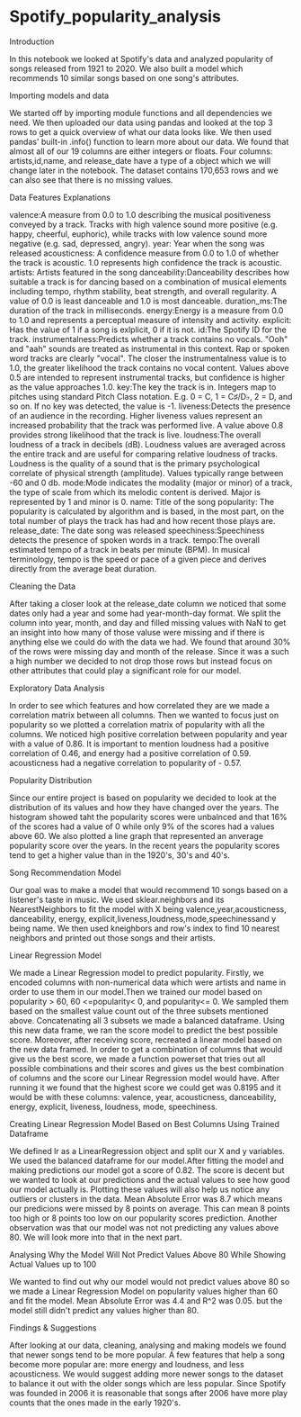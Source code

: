 # Spotify_popularity_analysis

Introduction

In this notebook we looked at Spotify's data and analyzed popularity of songs released from 1921 to 2020. We also built a model which recommends 10 similar songs based on one song's attributes.

Importing models and data

We started off by importing module functions and all dependencies we need. We then uploaded our data using pandas and looked at the top 3 rows to get a quick overview of what our data looks like. We then used pandas' built-in .info() function to learn more about our data. We found that almost all of our 19 columns are either integers or floats. Four columns: artists,id,name, and release_date have a type of a object which we will change later in the notebook. The dataset contains 170,653 rows and we can also see that there is no missing values.

Data Features Explanations

valence:A measure from 0.0 to 1.0 describing the musical positiveness conveyed by a track. Tracks with high valence sound more positive (e.g. happy, cheerful, euphoric), while tracks with low valence sound more negative (e.g. sad, depressed, angry).
year: Year when the song was released
acousticness: A confidence measure from 0.0 to 1.0 of whether the track is acoustic. 1.0 represents high confidence the track is acoustic.
artists: Artists featured in the song
danceability:Danceability describes how suitable a track is for dancing based on a combination of musical elements including tempo, rhythm stability, beat strength, and overall regularity. A value of 0.0 is least danceable and 1.0 is most danceable.
duration_ms:The duration of the track in milliseconds.
energy:Energy is a measure from 0.0 to 1.0 and represents a perceptual measure of intensity and activity.
explicit: Has the value of 1 if a song is exlplicit, 0 if it is not.
id:The Spotify ID for the track.
instrumentalness:Predicts whether a track contains no vocals. "Ooh" and "aah" sounds are treated as instrumental in this context. Rap or spoken word tracks are clearly "vocal". The closer the instrumentalness value is to 1.0, the greater likelihood the track contains no vocal content. Values above 0.5 are intended to represent instrumental tracks, but confidence is higher as the value approaches 1.0.
key:The key the track is in. Integers map to pitches using standard Pitch Class notation. E.g. 0 = C, 1 = C♯/D♭, 2 = D, and so on. If no key was detected, the value is -1.
liveness:Detects the presence of an audience in the recording. Higher liveness values represent an increased probability that the track was performed live. A value above 0.8 provides strong likelihood that the track is live.
loudness:The overall loudness of a track in decibels (dB). Loudness values are averaged across the entire track and are useful for comparing relative loudness of tracks. Loudness is the quality of a sound that is the primary psychological correlate of physical strength (amplitude). Values typically range between -60 and 0 db.
mode:Mode indicates the modality (major or minor) of a track, the type of scale from which its melodic content is derived. Major is represented by 1 and minor is 0.
name: Title of the song popularity: The popularity is calculated by algorithm and is based, in the most part, on the total number of plays the track has had and how recent those plays are.
release_date: The date song was released
speechiness:Speechiness detects the presence of spoken words in a track.
tempo:The overall estimated tempo of a track in beats per minute (BPM). In musical terminology, tempo is the speed or pace of a given piece and derives directly from the average beat duration.

Cleaning the Data

After taking a closer look at the release_date column we noticed that some dates only had a year and some had year-month-day format. We split the column into year, month, and day and filled missing values with NaN to get an insight into how many of those valuse were missing and if there is anything else we could do with the data we had. We found that around 30% of the rows were missing day and month of the release. Since it was a such a high number we decided to not drop those rows but instead focus on other attributes that could play a significant role for our model.

Exploratory Data Analysis

In order to see which features and how correlated they are we made a correlation matrix between all columns. Then we wanted to focus just on popularity so we plotted a correlation matrix of popularity with all the columns. We noticed high positive correlation between popularity and year with a value of 0.86. It is important to mention loudness had a positive correlation of 0.46, and energy had a positive correlation of 0.59. acousticness had a negative correlation to popularity of - 0.57.

Popularity Distribution

Since our entire project is based on popularity we decided to look at the distribution of its values and how they have changed over the years. The histogram showed taht the popularity scores were unbalnced and that 16% of the scores had a value of 0 while only 9% of the scores had a values above 60. We also plotted a line graph that represented an anverage popularity score over the years. In the recent years the popularity scores tend to get a higher value than in the 1920's, 30's and 40's.

Song Recommendation Model

Our goal was to make a model that would recommend 10 songs based on a listener's taste in music. We used sklear.neighbors and its NearestNeighbors to fit the model with X being valence,year,acousticness, danceability, energy, explicit,liveness,loudness,mode,speechinessand y being name. We then used kneighbors and row's index to find 10 nearest neighbors and printed out those songs and their artists.

Linear Regression Model

We made a Linear Regression model to predict popularity.
Firstly, we encoded columns with non-numerical data which were artists and name in order to use them in our model.Then we trained our model based on popularity > 60, 60 <=popularity< 0, and popularity<= 0. We sampled them based on the smallest value count out of the three subsets mentioned above. Concatenating all 3 subsets we made a balanced dataframe. Using this new data frame, we ran the score model to predict the best possible score. Moreover, after receiving score, recreated a linear model based on the new data framed.
In order to get a combination of columns that would give us the best score, we made a function powerset that tries out all possible combinations and their scores and gives us the best combination of columns and the score our Linear Regression model would have. After running it we found that the highest score we could get was 0.8195 and it would be with these columns: valence, year, acousticness, danceability, energy, explicit, liveness, loudness, mode, speechiness.

Creating Linear Regression Model Based on Best Columns Using Trained Dataframe

We defined lr as a LinearRegression object and split our X and y variables. We used the balanced dataframe for our model.After fitting the model and making predictions our model got a score of 0.82. The score is decent but we wanted to look at our predictions and the actual values to see how good our model actually is. Plotting these values will also help us notice any outliers or clusters in the data. Mean Absolute Error was 8.7 which means our predicions were missed by 8 points on average. This can mean 8 points too high or 8 points too low on our popularity scores prediction. Another observation was that our model was not not predicting any values above 80. We will look more into that in the next part.

Analysing Why the Model Will Not Predict Values Above 80 While Showing Actual Values up to 100

We wanted to find out why our model would not predict values above 80 so we made a Linear Regression Model on popularity values higher than 60 and fit the model. Mean Absolute Error was 4.4 and R^2 was 0.05. but the model still didn't predict any values higher than 80.

Findings & Suggestions

After looking at our data, cleaning, analysing and making models we found that newer songs tend to be more popular. A few features that help a song become more popular are: more energy and loudness, and less acousticness. We would suggest adding more newer songs to the dataset to balance it out with the older songs which are less popular. Since Spotify was founded in 2006 it is reasonable that songs after 2006 have more play counts that the ones made in the early 1920's.
